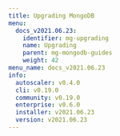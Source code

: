 ```yaml
---
title: Upgrading MongoDB
menu:
  docs_v2021.06.23:
    identifier: mg-upgrading
    name: Upgrading
    parent: mg-mongodb-guides
    weight: 42
menu_name: docs_v2021.06.23
info:
  autoscaler: v0.4.0
  cli: v0.19.0
  community: v0.19.0
  enterprise: v0.6.0
  installer: v2021.06.23
  version: v2021.06.23
---
```


